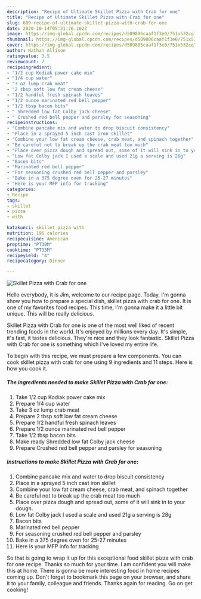 ```yaml
---
description: "Recipe of Ultimate Skillet Pizza with Crab for one"
title: "Recipe of Ultimate Skillet Pizza with Crab for one"
slug: 609-recipe-of-ultimate-skillet-pizza-with-crab-for-one
date: 2020-10-14T05:21:26.102Z
image: https://img-global.cpcdn.com/recipes/d509806caaf1f3e0/751x532cq70/skillet-pizza-with-crab-for-one-recipe-main-photo.jpg
thumbnail: https://img-global.cpcdn.com/recipes/d509806caaf1f3e0/751x532cq70/skillet-pizza-with-crab-for-one-recipe-main-photo.jpg
cover: https://img-global.cpcdn.com/recipes/d509806caaf1f3e0/751x532cq70/skillet-pizza-with-crab-for-one-recipe-main-photo.jpg
author: Nathan Allison
ratingvalue: 3.5
reviewcount: 7
recipeingredient:
- "1/2 cup Kodiak power cake mix"
- "1/4 cup water"
- "3 oz lump crab meat"
- "2 tbsp soft low fat cream cheese"
- "1/2 handful fresh spinach leaves"
- "1/2 ounce marinated red bell pepper"
- "1/2 tbsp bacon bits"
- " Shredded low fat Colby jack cheese"
- " Crushed red bell pepper and parsley for seasoning"
recipeinstructions:
- "Combine pancake mix and water to drop biscuit consistency"
- "Place in a sprayed 5 inch cast iron skillet"
- "Combine your low fat cream cheese, crab meat, and spinach together"
- "Be careful not to break up the crab meat too much"
- "Place over pizza dough and spread out, some of it will sink in to your dough."
- "Low fat Colby jack I used a scale and used 21g a serving is 28g"
- "Bacon bits"
- "Marinated red bell pepper"
- "For seasoning crushed red bell pepper and parsley"
- "Bake in a 375 degree oven for 25-27 minutes"
- "Here is your MFP info for tracking"
categories:
- Recipe
tags:
- skillet
- pizza
- with

katakunci: skillet pizza with 
nutrition: 196 calories
recipecuisine: American
preptime: "PT30M"
cooktime: "PT33M"
recipeyield: "4"
recipecategory: Dinner

---
```



![Skillet Pizza with Crab for one](https://img-global.cpcdn.com/recipes/d509806caaf1f3e0/751x532cq70/skillet-pizza-with-crab-for-one-recipe-main-photo.jpg)

Hello everybody, it is Jim, welcome to our recipe page. Today, I'm gonna show you how to prepare a special dish, skillet pizza with crab for one. It is one of my favorites food recipes. This time, I'm gonna make it a little bit unique. This will be really delicious.



Skillet Pizza with Crab for one is one of the most well liked of recent trending foods in the world. It's enjoyed by millions every day. It's simple, it's fast, it tastes delicious. They're nice and they look fantastic. Skillet Pizza with Crab for one is something which I've loved my entire life.


To begin with this recipe, we must prepare a few components. You can cook skillet pizza with crab for one using 9 ingredients and 11 steps. Here is how you cook it.

<!--inarticleads1-->

##### The ingredients needed to make Skillet Pizza with Crab for one:

1. Take 1/2 cup Kodiak power cake mix
1. Prepare 1/4 cup water
1. Take 3 oz lump crab meat
1. Prepare 2 tbsp soft low fat cream cheese
1. Prepare 1/2 handful fresh spinach leaves
1. Prepare 1/2 ounce marinated red bell pepper
1. Take 1/2 tbsp bacon bits
1. Make ready  Shredded low fat Colby jack cheese
1. Prepare  Crushed red bell pepper and parsley for seasoning




<!--inarticleads2-->

##### Instructions to make Skillet Pizza with Crab for one:

1. Combine pancake mix and water to drop biscuit consistency
1. Place in a sprayed 5 inch cast iron skillet
1. Combine your low fat cream cheese, crab meat, and spinach together
1. Be careful not to break up the crab meat too much
1. Place over pizza dough and spread out, some of it will sink in to your dough.
1. Low fat Colby jack I used a scale and used 21g a serving is 28g
1. Bacon bits
1. Marinated red bell pepper
1. For seasoning crushed red bell pepper and parsley
1. Bake in a 375 degree oven for 25-27 minutes
1. Here is your MFP info for tracking




So that is going to wrap it up for this exceptional food skillet pizza with crab for one recipe. Thanks so much for your time. I am confident you will make this at home. There is gonna be more interesting food in home recipes coming up. Don't forget to bookmark this page on your browser, and share it to your family, colleague and friends. Thanks again for reading. Go on get cooking!
